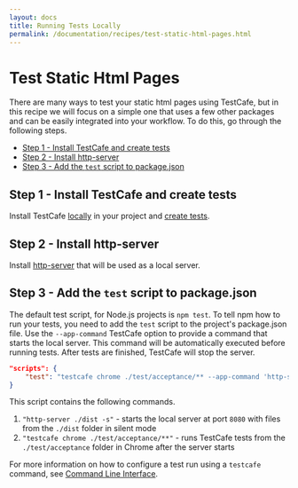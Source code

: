 ```yaml
---
layout: docs
title: Running Tests Locally
permalink: /documentation/recipes/test-static-html-pages.html
---
```

# Test Static Html Pages

There are many ways to test your static html pages using TestCafe, but in this recipe we will focus on a simple one that uses a few other packages and can be easily integrated into your workflow. To do this, go through the following steps.

* [Step 1 - Install TestCafe and create tests](#step-1---install-testcafe-and-create-tests)
* [Step 2 - Install http-server](#step-2---install-http-server)
* [Step 3 - Add the `test` script to package.json](#step-3---add-the-test-script-to-packagejson)

## Step 1 - Install TestCafe and create tests

Install TestCafe [locally](../using-testcafe/installing-testcafe.md#locally) in your project and [create tests](../getting-started/index.md#creating-a-test).

## Step 2 - Install http-server

Install [http-server](https://github.com/indexzero/http-server) that will be used as a local server.

## Step 3 - Add the `test` script to package.json

The default test script, for Node.js projects is `npm test`.
To tell npm how to run your tests, you need to add the `test` script to the project's package.json file.
Use the `--app-command` TestCafe option to provide a command that starts the local server.
This command will be automatically executed before running tests. After tests are finished, TestCafe will stop the server.

```json
"scripts": {
    "test": "testcafe chrome ./test/acceptance/** --app-command 'http-server ./dist -s'"
}
```

This script contains the following commands.

1. `"http-server ./dist -s"` - starts the local server at port `8080` with files from the `./dist` folder in silent mode
2. `"testcafe chrome ./test/acceptance/**"` - runs TestCafe tests from the `./test/acceptance` folder in Chrome after the server starts

For more information on how to configure a test run using a `testcafe` command, see [Command Line Interface](../using-testcafe/command-line-interface.md).
